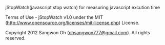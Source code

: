  jStopWatch(javascript stop watch) for measuring javascript excution time

 Terms of Use - jStopWatch v1.0
 under the MIT (http://www.opensource.org/licenses/mit-license.php) License.
 
 Copyright 2012 Sangwon Oh (ohsangwon777@gmail.com). All rights reserved.

 